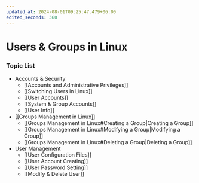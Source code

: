 ```yaml
---
updated_at: 2024-08-01T09:25:47.479+06:00
edited_seconds: 360
---
```

# Users & Groups in Linux
### Topic List

- Accounts & Security
	- [[Accounts and Administrative Privileges]]
	- [[Switching Users in Linux]]
	- [[User Accounts]]
	- [[System & Group Accounts]]
	- [[User Info]]
- [[Groups Management in Linux]]
	- [[Groups Management in Linux#Creating a Group|Creating a Group]]
	- [[Groups Management in Linux#Modifying a Group|Modifying a Group]]
	- [[Groups Management in Linux#Deleting a Group|Deleting a Group]]
- User Management
	- [[User Configuration Files]]
	- [[User Account Creating]]
	- [[User Password Setting]]
	- [[Modify & Delete User]]

